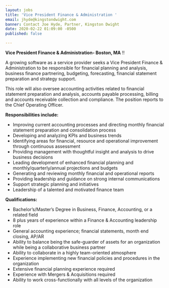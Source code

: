 ```yaml
---
layout: jobs
title: 'Vice President Finance & Administration '
email: jhyde@kingstondwight.com
banner: Contact Joe Hyde, Partner, Kingston Dwight
date: 2020-02-22 01:09:00 -0500
published: false

---
```

**Vice President Finance & Administration- Boston, MA** !!

A growing software as a service provider seeks a Vice President Finance & Administration to be responsible for financial planning and analysis, business finance partnering, budgeting, forecasting, financial statement preparation and strategy support.

This role will also oversee accounting activities related to financial statement preparation and analysis, accounts payable processing, billing and accounts receivable collection and compliance. The position reports to the Chief Operating Officer.

**Responsibilities include:**

* Improving current accounting processes and directing monthly financial statement preparation and consolidation process
* Developing and analyzing KPIs and business trends
* Identifying areas for financial, resource and operational improvement through continuous assessment
* Providing management with thoughtful insight and analysis to drive business decisions
* Leading development of enhanced financial planning and monthly/quarterly/annual projections and budgets
* Generating and reviewing monthly financial and operational reports
* Providing leadership and guidance on strong internal communications
* Support strategic planning and initiatives
* Leadership of a talented and motivated finance team

**Qualifications:**

* Bachelor’s/Master’s Degree in Business, Finance, Accounting, or a related field
* 8 plus years of experience within a Finance & Accounting leadership role
* General accounting experience; financial statements, month end closing, AP/AR
* Ability to balance being the safe-guarder of assets for an organization while being a collaborative business partner
* Ability to collaborate in a highly team-oriented atmosphere
* Experience implementing new financial policies and procedures in the organization
* Extensive financial planning experience required
* Experience with Mergers & Acquisitions required
* Ability to work cross-functionally with all levels of the organization
